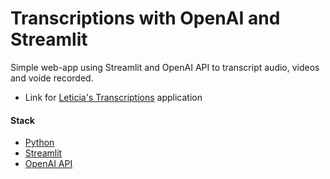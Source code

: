 # Transcriptions with OpenAI and Streamlit


Simple web-app using Streamlit and OpenAI API to transcript audio, videos and voide recorded.

- Link for [Leticia's Transcriptions](https://leticiapillar-transcripts-openai-app.streamlit.app/) application


#### Stack
- [Python](https://www.python.org/)
- [Streamlit](https://streamlit.io/)
- [OpenAI API](https://openai.com/index/openai-api/)
